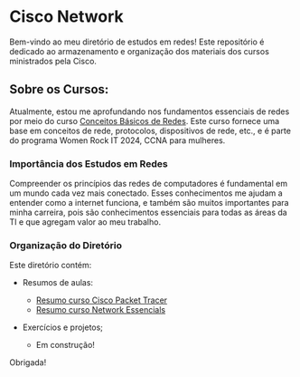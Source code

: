 # Cisco Network

Bem-vindo ao meu diretório de estudos em redes! Este repositório é dedicado ao armazenamento e organização dos materiais dos cursos ministrados pela Cisco.

## Sobre os Cursos:

Atualmente, estou me aprofundando nos fundamentos essenciais de redes por meio do curso [Conceitos Básicos de Redes](https://skillsforall.com/course/networking-basics?courseLang=pt-BR&instance_id=e011e87c-5427-43b6-9be3-1216bd69559a). Este curso fornece uma base em conceitos de rede, protocolos, dispositivos de rede, etc., e é parte do programa Women Rock IT 2024, CCNA para mulheres.

### Importância dos Estudos em Redes
Compreender os princípios das redes de computadores é fundamental em um mundo cada vez mais conectado. Esses conhecimentos me ajudam a entender como a internet funciona, e também são muitos importantes para minha carreira, pois são conhecimentos essenciais para todas as áreas da TI e que agregam valor ao meu trabalho.

### Organização do Diretório
Este diretório contém:

* Resumos de aulas:
  * [Resumo curso Cisco Packet Tracer](https://github.com/micvet/cisco_network/blob/main/packet-tracer-course/Resumo.MD)
  * [Resumo curso Network Essencials](https://github.com/micvet/cisco_network/tree/main/networking-concepts-course)
    
* Exercícios e projetos;
  * Em construção!
 
    
Obrigada!


